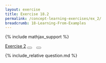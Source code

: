 ```yaml
---
layout: exercise
title: Exercise 18.2
permalink: /concept-learning-exercises/ex_2/
breadcrumb: 18-Learning-From-Examples
---
```


{% include mathjax_support %}

<div class="card">
<div class="card-header p-2">
<a href='#' class="p-2">Exercise 2</a>
<button type="button" class="btn btn-dark float-right" title="Solve this Exercise" onclick="solve('ex18.2');" href="#"><i id="ex18.2" class="fas fa-pen" style="color:white"></i></button>
<a class="edit_question" href="#"><button type="button" class="btn btn-dark float-right" title="Edit this Question"  style="margin-left:10px; margin-right:10px;" onclick="edit('ex18.2');" href="#"><i id="ex18.2" class="far fa-edit" style="color:white"></i></button></a>
</div>
<div class="card-body">
<p class="card-text">{% include_relative question.md %}</p>
</div>
</div>
<br>
